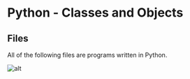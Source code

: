 # Python - Classes and Objects

## Files

All of the following files are programs written in Python.

![alt](https://geps.dev/progress/00)
